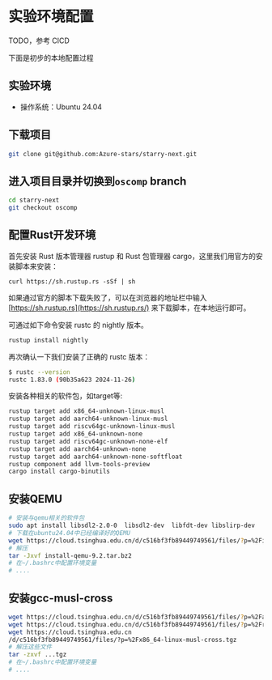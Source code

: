 # 实验环境配置

TODO，参考 CICD

下面是初步的本地配置过程
## 实验环境
- 操作系统：Ubuntu 24.04

## 下载项目
```bash
git clone git@github.com:Azure-stars/starry-next.git
```

## 进入项目目录并切换到`oscomp` branch
```bash
cd starry-next
git checkout oscomp
```

## 配置Rust开发环境
首先安装 Rust 版本管理器 rustup 和 Rust 包管理器 cargo，这里我们用官方的安装脚本来安装：

`curl https://sh.rustup.rs -sSf | sh`

如果通过官方的脚本下载失败了，可以在浏览器的地址栏中输入 [https://sh.rustup.rs](https://sh.rustup.rs/) 来下载脚本，在本地运行即可。


可通过如下命令安装 rustc 的 nightly 版本。

```bash
rustup install nightly
```

再次确认一下我们安装了正确的 rustc  版本：

```bash
$ rustc --version
rustc 1.83.0 (90b35a623 2024-11-26)
```

安装各种相关的软件包，如target等:
```bash
rustup target add x86_64-unknown-linux-musl
rustup target add aarch64-unknown-linux-musl
rustup target add riscv64gc-unknown-linux-musl
rustup target add x86_64-unknown-none  
rustup target add riscv64gc-unknown-none-elf
rustup target add aarch64-unknown-none
rustup target add aarch64-unknown-none-softfloat
rustup component add llvm-tools-preview
cargo install cargo-binutils
```

## 安装QEMU
```bash
# 安装与qemu相关的软件包
sudo apt install libsdl2-2.0-0  libsdl2-dev  libfdt-dev libslirp-dev
# 下载在ubuntu24.04中已经编译好的QEMU
wget https://cloud.tsinghua.edu.cn/d/c516bf3fb89449749561/files/?p=%2Finstall-qemu-9.2.tar.bz2
# 解压
tar -Jxvf install-qemu-9.2.tar.bz2
# 在~/.bashrc中配置环境变量
# ....
```

## 安装gcc-musl-cross
```bash
wget https://cloud.tsinghua.edu.cn/d/c516bf3fb89449749561/files/?p=%2Faarch64-linux-musl-cross.tgz
wget https://cloud.tsinghua.edu.cn/d/c516bf3fb89449749561/files/?p=%2Friscv64-linux-musl-cross.tgz
wget https://cloud.tsinghua.edu.cn
/d/c516bf3fb89449749561/files/?p=%2Fx86_64-linux-musl-cross.tgz
# 解压这些文件
tar -zxvf ...tgz 
# 在~/.bashrc中配置环境变量
# ....
```
